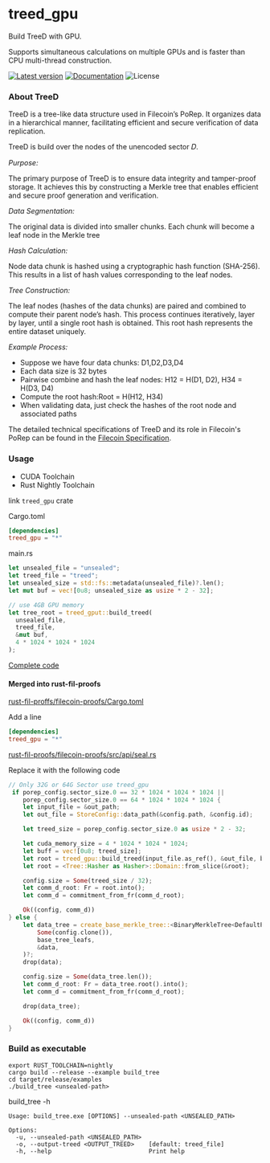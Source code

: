 treed_gpu
===

Build TreeD with GPU.

Supports simultaneous calculations on multiple GPUs and is faster than CPU multi-thread construction.

[![Latest version](https://img.shields.io/crates/v/treed_gpu.svg)](https://crates.io/crates/treed_gpu)
[![Documentation](https://docs.rs/treed_gpu/badge.svg)](https://docs.rs/treed_gpu)
![License](https://img.shields.io/crates/l/log.svg)

### About TreeD
TreeD is a tree-like data structure used in Filecoin’s PoRep. 
It organizes data in a hierarchical manner, 
facilitating efficient and secure verification of data replication.

TreeD is build over the nodes of the unencoded sector 𝐷.

*Purpose:*

The primary purpose of TreeD is to ensure data integrity and tamper-proof storage.
It achieves this by constructing a Merkle tree that enables efficient and secure proof generation and verification.

*Data Segmentation:*

The original data is divided into smaller chunks. 
Each chunk will become a leaf node in the Merkle tree

*Hash Calculation:*

Node data chunk is hashed using a cryptographic hash function (SHA-256). 
This results in a list of hash values corresponding to the leaf nodes.

*Tree Construction:*

The leaf nodes (hashes of the data chunks) are paired and combined to compute their parent node’s hash. 
This process continues iteratively, layer by layer, until a single root hash is obtained. 
This root hash represents the entire dataset uniquely.

*Example Process:*

- Suppose we have four data chunks: D1,D2,D3,D4
- Each data size is 32 bytes
- Pairwise combine and hash the leaf nodes: H12 = H(D1, D2), H34 = H(D3, D4)
- Compute the root hash:Root = H(H12, H34)
- When validating data, just check the hashes of the root node and associated paths

The detailed technical specifications of TreeD and its role in Filecoin's PoRep can be found in the [Filecoin Specification](https://spec.filecoin.io/#section-algorithms.sdr.replication).

### Usage

- CUDA Toolchain
- Rust Nightly Toolchain

link `treed_gpu` crate

Cargo.toml
```toml
[dependencies]
treed_gpu = "*"
```

main.rs
```rust
let unsealed_file = "unsealed";
let treed_file = "treed";
let unsealed_size = std::fs::metadata(unsealed_file)?.len();
let mut buf = vec![0u8; unsealed_size as usize * 2 - 32];

// use 4GB GPU memory
let tree_root = treed_gput::build_treed(
  unsealed_file,
  treed_file,
  &mut buf,
  4 * 1024 * 1024 * 1024
);
```
[Complete code](https://github.com/gh-efforts/treed_gpu/blob/master/examples/build_tree.rs)

#### Merged into rust-fil-proofs
[rust-fil-proffs/filecoin-proofs/Cargo.toml](https://github.com/filecoin-project/rust-fil-proofs/blob/51c7a79d9058a45988290b4da7217bec05750cc8/filecoin-proofs/Cargo.toml)

Add a line

```toml
[dependencies]
treed_gpu = "*"
```

[rust-fil-proofs/filecoin-proofs/src/api/seal.rs](https://github.com/filecoin-project/rust-fil-proofs/blob/51c7a79d9058a45988290b4da7217bec05750cc8/filecoin-proofs/src/api/seal.rs#L162-L175)

Replace it with the following code

```rust
// Only 32G or 64G Sector use treed_gpu
 if porep_config.sector_size.0 == 32 * 1024 * 1024 * 1024 ||
    porep_config.sector_size.0 == 64 * 1024 * 1024 * 1024 {
    let input_file = &out_path;
    let out_file = StoreConfig::data_path(&config.path, &config.id);

    let treed_size = porep_config.sector_size.0 as usize * 2 - 32;

    let cuda_memory_size = 4 * 1024 * 1024 * 1024;
    let buff = vec![0u8; treed_size];
    let root = treed_gpu::build_treed(input_file.as_ref(), &out_file, buff, cuda_memory_size)?;
    let root = <Tree::Hasher as Hasher>::Domain::from_slice(&root);

    config.size = Some(treed_size / 32);
    let comm_d_root: Fr = root.into();
    let comm_d = commitment_from_fr(comm_d_root);

    Ok((config, comm_d))
} else {
    let data_tree = create_base_merkle_tree::<BinaryMerkleTree<DefaultPieceHasher>>(
        Some(config.clone()),
        base_tree_leafs,
        &data,
    )?;
    drop(data);

    config.size = Some(data_tree.len());
    let comm_d_root: Fr = data_tree.root().into();
    let comm_d = commitment_from_fr(comm_d_root);

    drop(data_tree);

    Ok((config, comm_d))
}
```

### Build as executable
```shell
export RUST_TOOLCHAIN=nightly
cargo build --release --example build_tree
cd target/release/examples
./build_tree <unsealed-path>
```

build_tree -h

```shell
Usage: build_tree.exe [OPTIONS] --unsealed-path <UNSEALED_PATH>

Options:
  -u, --unsealed-path <UNSEALED_PATH>
  -o, --output-treed <OUTPUT_TREED>    [default: treed_file]
  -h, --help                           Print help
```
